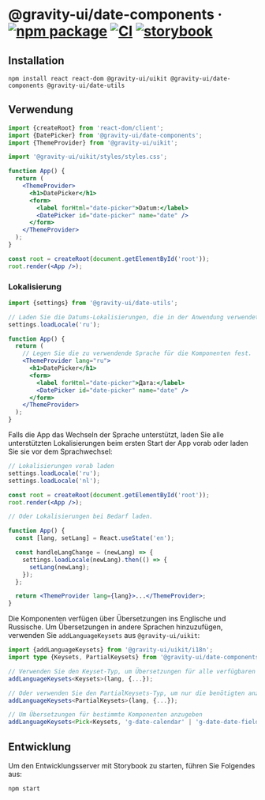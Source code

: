 # @gravity-ui/date-components &middot; [![npm package](https://img.shields.io/npm/v/@gravity-ui/date-components)](https://www.npmjs.com/package/@gravity-ui/date-components) [![CI](https://img.shields.io/github/actions/workflow/status/gravity-ui/date-components/.github/workflows/ci.yml?label=CI&logo=github)](https://github.com/gravity-ui/date-components/actions/workflows/ci.yml?query=branch:main) [![storybook](https://img.shields.io/badge/Storybook-deployed-ff4685)](https://preview.gravity-ui.com/date-components/)

## Installation

```shell
npm install react react-dom @gravity-ui/uikit @gravity-ui/date-components @gravity-ui/date-utils
```

## Verwendung

```jsx
import {createRoot} from 'react-dom/client';
import {DatePicker} from '@gravity-ui/date-components';
import {ThemeProvider} from '@gravity-ui/uikit';

import '@gravity-ui/uikit/styles/styles.css';

function App() {
  return (
    <ThemeProvider>
      <h1>DatePicker</h1>
      <form>
        <label forHtml="date-picker">Datum:</label>
        <DatePicker id="date-picker" name="date" />
      </form>
    </ThemeProvider>
  );
}

const root = createRoot(document.getElementById('root'));
root.render(<App />);
```

### Lokalisierung

```jsx
import {settings} from '@gravity-ui/date-utils';

// Laden Sie die Datums-Lokalisierungen, die in der Anwendung verwendet werden sollen.
settings.loadLocale('ru');

function App() {
  return (
    // Legen Sie die zu verwendende Sprache für die Komponenten fest.
    <ThemeProvider lang="ru">
      <h1>DatePicker</h1>
      <form>
        <label forHtml="date-picker">Дата:</label>
        <DatePicker id="date-picker" name="date" />
      </form>
    </ThemeProvider>
  );
}
```

Falls die App das Wechseln der Sprache unterstützt, laden Sie alle unterstützten Lokalisierungen beim ersten Start der App vorab oder laden Sie sie vor dem Sprachwechsel:

```jsx
// Lokalisierungen vorab laden
settings.loadLocale('ru');
settings.loadLocale('nl');

const root = createRoot(document.getElementById('root'));
root.render(<App />);

// Oder Lokalisierungen bei Bedarf laden.

function App() {
  const [lang, setLang] = React.useState('en');

  const handleLangChange = (newLang) => {
    settings.loadLocale(newLang).then(() => {
      setLang(newLang);
    });
  };

  return <ThemeProvider lang={lang}>...</ThemeProvider>;
}
```

Die Komponenten verfügen über Übersetzungen ins Englische und Russische. Um Übersetzungen in andere Sprachen hinzuzufügen, verwenden Sie `addLanguageKeysets` aus `@gravity-ui/uikit`:

```ts
import {addLanguageKeysets} from '@gravity-ui/uikit/i18n';
import type {Keysets, PartialKeysets} from '@gravity-ui/date-components';

// Verwenden Sie den Keyset-Typ, um Übersetzungen für alle verfügbaren Komponenten anzugeben
addLanguageKeysets<Keysets>(lang, {...});

// Oder verwenden Sie den PartialKeysets-Typ, um nur die benötigten anzugeben
addLanguageKeysets<PartialKeysets>(lang, {...});

// Um Übersetzungen für bestimmte Komponenten anzugeben
addLanguageKeysets<Pick<Keysets, 'g-date-calendar' | 'g-date-date-field' | 'g-date-date-picker'>>(lang, {...});
```

## Entwicklung

Um den Entwicklungsserver mit Storybook zu starten, führen Sie Folgendes aus:

```shell
npm start
```